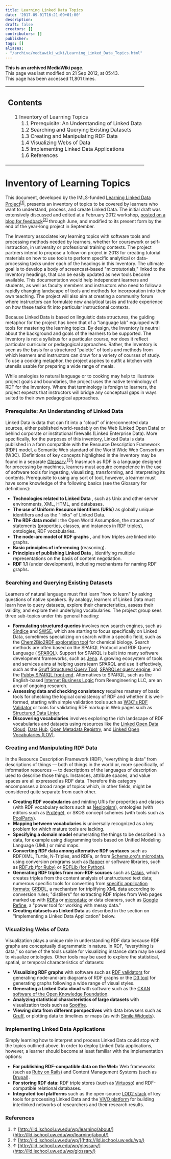 ```yaml
---
title: Learning Linked Data Topics
date: '2017-09-01T16:21:09+01:00'
description: 
draft: false
creators: []
contributors: []
publisher: 
tags: []
aliases:
- "/archive/mediawiki_wiki/Learning_Linked_Data_Topics.html"
---
```


 **This is an archived MediaWiki page.**  
This page was last modified on 21 Sep 2012, at 05:43.  
This page has been accessed 11,801 times.

<table id="toc" class="toc">
  <tr>
    <td>
      <div id="toctitle">
        <h2>Contents</h2>
      </div>
      <ul>
        <li class="toclevel-1 tocsection-1">
          <a href="#Inventory_of_Learning_Topics"><span class="tocnumber">1</span> <span class="toctext">Inventory of Learning Topics</span></a>
          <ul>
            <li class="toclevel-2 tocsection-2"><a href="#Prerequisite:_An_Understanding_of_Linked_Data"><span class="tocnumber">1.1</span> <span class="toctext">Prerequisite: An Understanding of Linked Data</span></a></li>
            <li class="toclevel-2 tocsection-3"><a href="#Searching_and_Querying_Existing_Datasets"><span class="tocnumber">1.2</span> <span class="toctext">Searching and Querying Existing Datasets</span></a></li>
            <li class="toclevel-2 tocsection-4"><a href="#Creating_and_Manipulating_RDF_Data"><span class="tocnumber">1.3</span> <span class="toctext">Creating and Manipulating RDF Data</span></a></li>
            <li class="toclevel-2 tocsection-5"><a href="#Visualizing_Webs_of_Data"><span class="tocnumber">1.4</span> <span class="toctext">Visualizing Webs of Data</span></a></li>
            <li class="toclevel-2 tocsection-6"><a href="#Implementing_Linked_Data_Applications"><span class="tocnumber">1.5</span> <span class="toctext">Implementing Linked Data Applications</span></a></li>
            <li class="toclevel-2 tocsection-7"><a href="#References"><span class="tocnumber">1.6</span> <span class="toctext">References</span></a></li>
          </ul>
        </li>
      </ul>
    </td>
  </tr>
</table>

# **Inventory of Learning Topics** 

This document, developed by the IMLS-funded [Learning Linked Data Project](http://lld.ischool.uw.edu/wp/learning/about/)<sup id="cite_ref-0" class="reference"><a href="#cite_note-0">[1]</a></sup>, presents an inventory of topics to be covered by learners who want to understand, process, and create Linked Data. The initial draft was extensively discussed and edited at a February 2012 workshop, [posted on a blog for feedback](http://lld.ischool.uw.edu/wp/)<sup id="cite_ref-1" class="reference"><a href="#cite_note-1">[2]</a></sup> through June, and modified to its present form by the end of the year-long project in September.

The Inventory associates key learning topics with software tools and processing methods needed by learners, whether for coursework or self-instruction, in university or professional training contexts. The project partners intend to propose a follow-on project in 2013 for creating tutorial materials on how to use tools to perform specific analytical or data-processing tasks under each of the headings in this Inventory. The ultimate goal is to develop a body of screencast-based "microtutorials," linked to the Inventory headings, that can be easily updated as new tools become available. This documentation would help independent learners and students, as well as faculty members and instructors who need to follow a rapidly changing landscape of tools and methods for incorporation into their own teaching. The project will also aim at creating a community forum where instructors can formulate new analytical tasks and trade experience on how these tasks fit into particular instructional contexts.

Because Linked Data is based on linguistic data structures, the guiding metaphor for the project has been that of a "language lab" equipped with tools for mastering the learning topics. By design, the Inventory is neutral about the background and goals of the learners to be supported. The Inventory is not a syllabus for a particular course, nor does it reflect particular curricular or pedagogical approaches. Rather, the Inventory is seen as the basis for a structured "palette" of tools and methods from which learners and instructors can draw for a variety of courses of study. To use a cooking metaphor, the project aspires to outfit a kitchen with utensils usable for preparing a wide range of meals.

While analogies to natural language or to cooking may help to illustrate project goals and boundaries, the project uses the native terminology of RDF for the Inventory. Where that terminology is foreign to learners, the project expects that instructors will bridge any conceptual gaps in ways suited to their own pedagogical approaches.

### Prerequisite: An Understanding of Linked Data 

Linked Data is data that can fit into a "cloud" of interconnected data sources, either published world-readably on the Web (Linked Open Data) or behind corporate or institutional firewalls (Linked Enterprise Data). More specifically, for the purposes of this inventory, Linked Data is data published in a form compatible with the Resource Description Framework (RDF) model, a Semantic Web standard of the World Wide Web Consortium (W3C). (Definitions of key concepts highlighted in the Inventory may be found in a separate [Glossary](http://lld.ischool.uw.edu/wp/glossary/).<sup id="cite_ref-2" class="reference"><a href="#cite_note-2">[3]</a></sup>) Inasmuch as RDF is a language designed for processing by machines, learners must acquire competence in the use of software tools for ingesting, visualizing, transforming, and interpreting its contents. Prerequisite to using any sort of tool, however, a learner must have some knowledge of the following basics (see the Glossary for definitions):

- **Technologies related to Linked Data** , such as Unix and other server environments, XML, HTML, and databases.
- **The use of Uniform Resource Identifiers (URIs)** as globally unique identifiers and as the "links" of Linked Data.
- **The RDF data model** : the Open World Assumption, the structure of statements (properties, classes, and instances in RDF triples), ontologies, RDF vocabularies.
- **The node-arc model of RDF graphs** , and how triples are linked into graphs.
- **Basic principles of inferencing** (reasoning).
- **Principles of publishing Linked Data** , identifying multiple representations on the basis of content negotiation.
- **RDF 1.1** (under development), including mechanisms for naming RDF graphs.

### Searching and Querying Existing Datasets 

Learners of natural language must first learn "how to learn" by asking questions of native speakers. By analogy, learners of Linked Data must learn how to query datasets, explore their characteristics, assess their validity, and explore their underlying vocabularies. The project group sees three sub-topics under this general heading:

- **Formulating structured queries** involves new search engines, such as [Sindice](http://sindice.com/) and [SWSE](http://swse.deri.org/), which are starting to focus specifically on Linked Data, sometimes specializing on search within a specific field, such as the [Chem2Bio2RDF exploration tool](http://cheminfov.informatics.indiana.edu:8080/) for chemical biology. Search methods are often based on the SPARQL Protocol and RDF Query Language ( [SPARQL](http://www.w3.org/TR/rdf-sparql-query/)). Support for SPARQL is built into many software development frameworks, such as [Jena](http://jena.apache.org/). A growing ecosystem of tools and services aims at helping users learn SPARQL and use it effectively, such as the [Gruff Structured Query Tool](http://www.franz.com/agraph/gruff/), [SPARQLer query engine](http://www.sparql.org/query.html), and the [Pubby SPARQL front end](http://www4.wiwiss.fu-berlin.de/pubby/). Alternatives to SPARQL, such as the English-based [Internet Business Logic](http://www.reengineeringllc.com) from Reengineering LLC, are an area of ongoing research.
- **Assessing data and checking consistency** requires mastery of basic tools for checking the logical consistency of RDF and whether it is well-formed, starting with simple validation tools such as [W3C's RDF Validator](http://www.w3.org/RDF/Validator/) or tools for validating RDF markup in Web pages such as [Structured Data Linter](https://github.com/structured-data/linter).
- **Discovering vocabularies** involves exploring the rich landscape of RDF vocabularies and datasets using resources like the [Linked Open Data Cloud](http://lod-cloud.net), [Data Hub](http://www.datahub.org), [Open Metadata Registry](http://metadataregistry.org/), and [Linked Open Vocabularies (LOV)](http://labs.mondeca.com/dataset/lov/).

### Creating and Manipulating RDF Data 

In the Resource Description Framework (RDF), “everything is data” from descriptions of things — both of things in the world or, more specifically, of information resources -- to descriptions of the languages of description used to describe those things. Instances, attribute spaces, and value spaces are all expressed as RDF data. Therefore this category encompasses a broad range of topics which, in other fields, might be considered quite separate from each other.

- **Creating RDF vocabularies** and minting URIs for properties and classes (with RDF vocabulary editors such as [Neologism](http://neologism.deri.ie/)), ontologies (with editors such as [Protégé](http://protege.stanford.edu/)), or SKOS concept schemes (with tools such as [PoolParty](http://semanticweb.org/wiki/PoolParty)).
- **Mapping between vocabularies** is universally recognized as a key problem for which mature tools are lacking.
- **Specifying a domain model** enumerating the things to be described in a data, for example using diagramming tools based on Unified Modeling Language (UML) or mind maps.
- **Converting RDF data among alternative RDF syntaxes** such as RDF/XML, Turtle, N-Triples, and RDFa, or from [Schema.org's microdata](http://www.schema.org), using conversion programs such as [Rapper](http://librdf.org/raptor/rapper.html) or software libraries, such as [RDF.rb (for Ruby)](http://rubydoc.info/github/ruby-rdf/linkeddata/master/frames) or [RDFLib (for Python)](https://github.com/RDFLib).
- **Generating RDF triples from non-RDF sources** such as [Calais](http://www.opencalais.com/), which creates triples from the content analysis of unstructured text data; numerous specific tools for converting from [specific application formats](http://www.w3.org/wiki/ConverterToRdf); [GRDDL](http://www.w3.org/TR/grddl/), a mechanism for triplifying XML data according to conversion rules; "distillers" for extracting RDF triples from Web pages marked up with [RDFa](http://www.w3.org/2007/08/pyRdfa/) or [microdata](http://www.w3.org/QA/2012/03/microdata_to_rdf_distiller.html); or data cleaners, such as [Google Refine](http://code.google.com/p/google-refine/), a "power tool for working with messy data."
- **Creating datasets as Linked Data** as described in the section on "Implementing a Linked Data Application" below.

### Visualizing Webs of Data 

Visualization plays a unique role in understanding RDF data because RDF graphs are conceptually diagrammatic in nature. In RDF, “everything is data,” so some of the tools usable for visualizing instance data may be used to visualize ontologies. Other tools may be used to explore the statistical, spatial, or temporal characteristics of datasets:

- **Visualizing RDF graphs** with software such as [RDF validators](http://www.w3.org/2001/sw/wiki/SWValidators) for generating node-and-arc diagrams of RDF graphs or the [D3 tool](https://github.com/mbostock/d3/wiki/Gallery) for generating graphs following a wide range of visual styles.
- **Generating a Linked Data cloud** with software such as the [CKAN software of the Open Knowledge Foundation](http://ckan.org/).
- **Analyzing statistical characteristics of large datasets** with visualization tools such as [Spotfire](http://spotfire.tibco.com/).
- **Viewing data from different perspectives** with data browsers such as [Gruff](http://www.franz.com/agraph/gruff/), or plotting data to timelines or maps (as with [Simile Widgets](http://simile-widgets.org/timeline/)).

### Implementing Linked Data Applications 

Simply learning how to interpret and process Linked Data could stop with the topics outlined above. In order to deploy Linked Data applications, however, a learner should become at least familiar with the implementation options:

- **For publishing RDF-compatible data on the Web:** Web frameworks (such as [Ruby on Rails](http://rubyonrails.org/)) and Content Management Systems (such as [Drupal](http://drupal.org)).
- **For storing RDF data:** RDF triple stores (such as [Virtuoso](http://www.w3.org/wiki/VirtuosoUniversalServer)) and RDF-compatible relational databases.
- **Integrated tool platforms** such as the open-source [LOD2 stack](http://stack.lod2.eu/) of key tools for processing Linked Data and the [VIVO platform](http://vivo.sourceforge.net/) for building interlinked networks of researchers and their research results.

### References 

1. ↑ [http://lld.ischool.uw.edu/wp/learning/about/](http://lld.ischool.uw.edu/wp/learning/about/)
2. ↑ [http://lld.ischool.uw.edu/wp/](http://lld.ischool.uw.edu/wp/)
3. ↑ [http://lld.ischool.uw.edu/wp/glossary/](http://lld.ischool.uw.edu/wp/glossary/)

